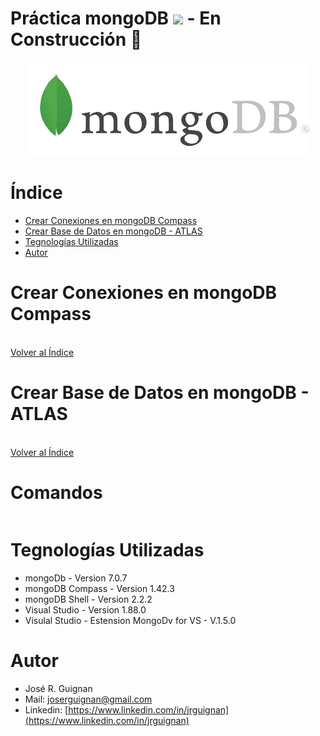 # Práctica mongoDB <img src="https://github.com/Anmol-Baranwal/Cool-GIFs-For-GitHub/assets/74038190/398b19b1-9aae-4c1f-8bc0-d172a2c08d68" width="50"> - En Construcción 🚧

<p align="center">
<img src="images/mongodb.png"  height=150>
</p>

# Índice
* [Crear Conexiones en mongoDB Compass](#Crear-Conexiones-en-mongoDB-Compass)
* [Crear Base de Datos en mongoDB - ATLAS](#Crear-Base-de-Datos-en-mongoDB---ATLAS)
* [Tegnologías Utilizadas](#Tegnologías-Utilizadas)
* [Autor](#Autor)

# Crear Conexiones en mongoDB Compass




<br>[Volver al Índice](#Índice)

# Crear Base de Datos en mongoDB - ATLAS

<br>[Volver al Índice](#Índice)
# Comandos

```mongoDB

```

# Tegnologías Utilizadas
- mongoDb - Version 7.0.7
- mongoDB Compass - Version 1.42.3
- mongoDB Shell - Version 2.2.2
- Visual Studio - Version 1.88.0
- Visulal Studio - Estension MongoDv for VS - V.1.5.0


# Autor
- José R. Guignan
- Mail: joserguignan@gmail.com
- Linkedin: [https://www.linkedin.com/in/jrguignan](https://www.linkedin.com/in/jrguignan)